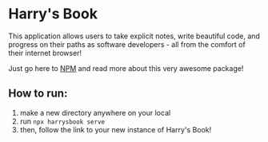 # Harry's Book
This application allows users to take explicit notes, write beautiful code, and progress on their paths as software developers - all from the comfort of their internet browser!

Just go here to [NPM](https://www.npmjs.com/package/harrysbook) and read more about this very awesome package!

## How to run:
1. make a new directory anywhere on your local
2. run ```npx harrysbook serve```
3. then, follow the link to your new instance of Harry's Book!
